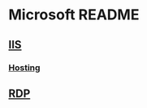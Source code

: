 # Microsoft README

## [IIS](https://github.com/Mr3ENTLEY/3ENTLEY-H0M3-LA3/tree/main/Guest-Config/Microsoft/IIS)

### [Hosting]()

## [RDP](https://github.com/Mr3ENTLEY/3ENTLEY-H0M3-LA3/tree/main/Guest-Config/Microsoft/RDP)

